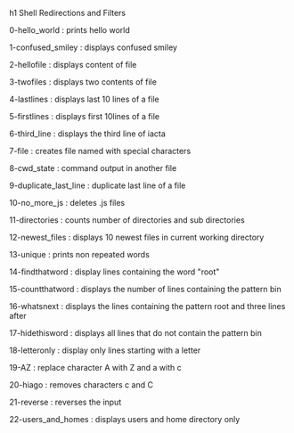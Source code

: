 h1 Shell Redirections and Filters

0-hello_world : prints hello world

1-confused_smiley : displays confused smiley

2-hellofile : displays content of file

3-twofiles : displays two contents of file

4-lastlines : displays last 10 lines of a file

5-firstlines : displays first 10lines of a file

6-third_line : displays the third line of iacta

7-file : creates file named with special characters

8-cwd_state : command output in another file

9-duplicate_last_line : duplicate last line of a file

10-no_more_js : deletes .js files

11-directories : counts number of directories and sub directories

12-newest_files : displays 10 newest files in current working directory

13-unique : prints non repeated words

14-findthatword : display lines containing the word "root"

15-countthatword : displays the number of lines containing the pattern bin

16-whatsnext : displays the lines containing the pattern root and three lines after

17-hidethisword : displays all lines that do not contain the pattern bin

18-letteronly : display only lines starting with a letter

19-AZ : replace character A with Z and a with c

20-hiago : removes characters c and C

21-reverse : reverses the input

22-users_and_homes : displays users and home directory only
